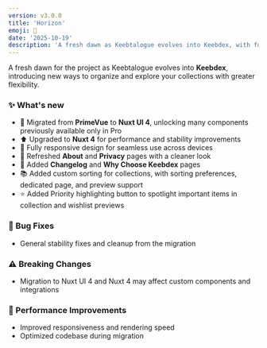 ```yaml
---
version: v3.0.0
title: 'Horizon'
emoji: 🌅
date: '2025-10-19'
description: 'A fresh dawn as Keebtalogue evolves into Keebdex, with full responsiveness, upgraded tech stack, refreshed pages, and new tools to organize your collections.'
---
```


<!-- ## v3.0.0 - Horizon 🌅 (2025-10-19) -->

A fresh dawn for the project as Keebtalogue evolves into **Keebdex**, introducing new ways to organize and explore your collections with greater flexibility.

### ✨ What's new

- 🔄 Migrated from **PrimeVue** to **Nuxt UI 4**, unlocking many components previously available only in Pro
- ⬆️ Upgraded to **Nuxt 4** for performance and stability improvements
- 📱 Fully responsive design for seamless use across devices
- 🎨 Refreshed **About** and **Privacy** pages with a cleaner look
- 📝 Added **Changelog** and **Why Choose Keebdex** pages
- 📚 Added custom sorting for collections, with sorting preferences, dedicated page, and preview support
- ⭐ Added Priority highlighting button to spotlight important items in collection and wishlist previews

### 🐛 Bug Fixes

- General stability fixes and cleanup from the migration

### ⚠️ Breaking Changes

- Migration to Nuxt UI 4 and Nuxt 4 may affect custom components and integrations

### 🚀 Performance Improvements

- Improved responsiveness and rendering speed
- Optimized codebase during migration
